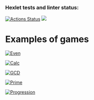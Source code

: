 ### Hexlet tests and linter status:
[![Actions Status](https://github.com/AlexTtkn/java-project-61/workflows/hexlet-check/badge.svg)](https://github.com/AlexTtkn/java-project-61/actions)
<a href="https://codeclimate.com/github/AlexTtkn/java-project-61/maintainability"><img src="https://api.codeclimate.com/v1/badges/f37e76434584945c51fb/maintainability" /></a>

# Examples of games

[![Even](https://i.postimg.cc/cCTv7fyc/Even-game.jpg)](https://asciinema.org/a/b8utx6tD8X0Y9Wy7kHpYZzqqH)

[![Calc](https://i.postimg.cc/qM0Yzyv5/Calc-game.jpg)](https://asciinema.org/a/jSERA0viBfU1D7xNFanM439pX)

[![GCD](https://i.postimg.cc/PJFws135/GCD-game.jpg)](https://asciinema.org/a/WKsXUthk3oUEWKXYGNxLjdjCy)

[![Prime](https://i.postimg.cc/ZY1Ncxdw/Progress-game.jpg)](https://asciinema.org/a/uckNnbEAQE2jzqzaNliWEetHn)

[![Progression](https://i.postimg.cc/1tFm5w3z/Prime-game.jpg)](https://asciinema.org/a/H2Vo3Usf7yHEgUNfEOWJ7E1mg)

